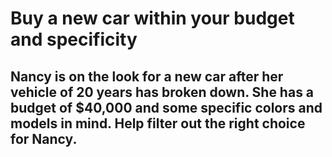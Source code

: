 # Buy a new car within your budget and specificity 
## Nancy is on the look for a new car after her vehicle of 20 years has broken down. She has a budget of $40,000 and some specific colors and models in mind. Help filter out the right choice for Nancy. 
